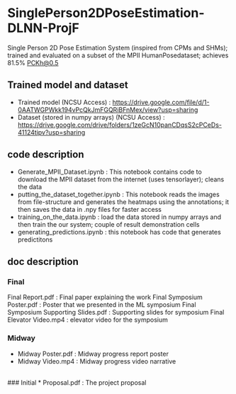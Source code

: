 # SinglePerson2DPoseEstimation-DLNN-ProjF
Single Person 2D Pose Estimation System (inspired from CPMs and SHMs); trained and evaluated on a subset of the MPII HumanPosedataset; achieves 81.5% PCKh@0.5 

## Trained model and dataset
* Trained model (NCSU Access) : https://drive.google.com/file/d/1-0AATWGPWkk194vPcQkJmFGQRiBFnMex/view?usp=sharing
* Dataset (stored in numpy arrays) (NCSU Access) : https://drive.google.com/drive/folders/1zeGcN10panCDqsS2cPCeDs-41124tipv?usp=sharing

## code description
* Generate_MPII_Dataset.ipynb : This notebook contains code to download the MPII dataset from the internet (uses tensorlayer); cleans the data
* putting_the_dataset_together.ipynb : This notebook reads the images from file-structure and generates the heatmaps using the annotations; it then saves the data in .npy files for faster access
* training_on_the_data.ipynb : load the data stored in numpy arrays and then train the our system; couple of result demonstration cells
* generating_predictions.ipynb : this notebook has code that generates predictitons

## doc description

### Final
Final Report.pdf : Final paper explaining the work
Final Symposium Poster.pdf : Poster that we presented in the ML symposium 
Final Symposium Supporting Slides.pdf : Supporting slides for symposium
Final Elevator Video.mp4 : elevator video for the symposium
<br/>
### Midway
* Midway Poster.pdf : Midway progress report poster
* Midway Video.mp4 : Midway progress video narrative
<br/>
### Initial
* Proposal.pdf : The project proposal
